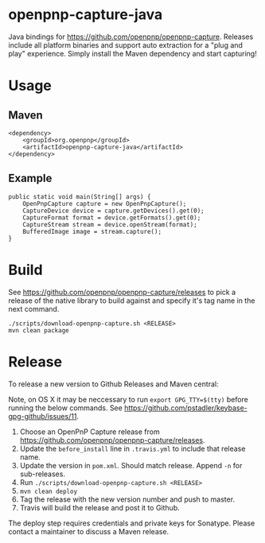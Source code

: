 # openpnp-capture-java

Java bindings for https://github.com/openpnp/openpnp-capture. Releases include all platform binaries
and support auto extraction for a "plug and play" experience. Simply install the Maven dependency
and start capturing!

# Usage

## Maven

```
<dependency>
	<groupId>org.openpnp</groupId>
	<artifactId>openpnp-capture-java</artifactId>
</dependency>
```

## Example
```
public static void main(String[] args) {
    OpenPnpCapture capture = new OpenPnpCapture();
    CaptureDevice device = capture.getDevices().get(0);
    CaptureFormat format = device.getFormats().get(0);
    CaptureStream stream = device.openStream(format);
    BufferedImage image = stream.capture();
}
```

# Build
See https://github.com/openpnp/openpnp-capture/releases to pick a release of the native
library to build against and specify it's tag name in the next command.

```
./scripts/download-openpnp-capture.sh <RELEASE>
mvn clean package
```

# Release

To release a new version to Github Releases and Maven central:

Note, on OS X it may be neccessary to run `export GPG_TTY=$(tty)` before running
the below commands. See https://github.com/pstadler/keybase-gpg-github/issues/11.

1. Choose an OpenPnP Capture release from https://github.com/openpnp/openpnp-capture/releases.
2. Update the `before_install` line in `.travis.yml` to include that release name.
3. Update the version in `pom.xml`. Should match release. Append `-n` for sub-releases.
4. Run `./scripts/download-openpnp-capture.sh <RELEASE>`
5. `mvn clean deploy`
6. Tag the release with the new version number and push to master.
7. Travis will build the release and post it to Github.

The deploy step requires credentials and private keys for Sonatype. Please contact
a maintainer to discuss a Maven release.